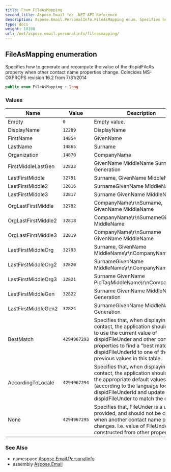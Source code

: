 ```yaml
---
title: Enum FileAsMapping
second_title: Aspose.Email for .NET API Reference
description: Aspose.Email.PersonalInfo.FileAsMapping enum. Specifies how to generate and recompute the value of the dispidFileAs property when other contact name properties change. Coincides MSOXPROPS revision 16.2 from 7/31/2014
type: docs
weight: 18180
url: /net/aspose.email.personalinfo/fileasmapping/
---
```

## FileAsMapping enumeration

Specifies how to generate and recompute the value of the dispidFileAs property when other contact name properties change. Coincides MS-OXPROPS revision 16.2 from 7/31/2014

```csharp
public enum FileAsMapping : long
```

### Values

| Name | Value | Description |
| --- | --- | --- |
| Empty | `0` | Empty value. |
| DisplayName | `12289` | DisplayName |
| FirstName | `14854` | GivenName |
| LastName | `14865` | Surname |
| Organization | `14870` | CompanyName |
| FirstMiddleLastGen | `32823` | GivenName MiddleName Surname Generation |
| LastFirstMiddle | `32791` | Surname, GivenName MiddleName |
| LastFirstMiddle2 | `32816` | SurnameGivenName MiddleName |
| LastFirstMiddle3 | `32817` | Surname GivenName MiddleName |
| OrgLastFirstMiddle | `32792` | CompanyName\r\nSurname, GivenName MiddleName |
| OrgLastFirstMiddle2 | `32818` | CompanyName\r\nSurnameGivenName MiddleName |
| OrgLastFirstMiddle3 | `32819` | CompanyName\r\nSurname GivenName MiddleName |
| LastFirstMiddleOrg | `32793` | Surname, GivenName MiddleName\r\nCompanyName |
| LastFirstMiddleOrg2 | `32820` | SurnameGivenName MiddleName\r\nCompanyName |
| LastFirstMiddleOrg3 | `32821` | Surname GivenName PidTagMiddleName\r\nCompanyName |
| LastFirstMiddleGen | `32822` | Surname GivenName MiddleName Generation |
| LastFirstMiddleGen2 | `32824` | SurnameGivenName MiddleName Generation |
| BestMatch | `4294967293` | Specifies that, when displaying the contact, the application should attempt to use the current value of dispidFileUnder and other contact properties to find a "best match" for dispidFileUnderId to one of the previous values in this table. |
| AccordingToLocale | `4294967294` | Specifies that, when displaying the contact, the application should choose the appropriate default values (according to the language locale) for dispidFileUnderId and update dispidFileUnder to match the choice. |
| None | `4294967295` | Specifies that, FileUnder is a user-provided, and should not be changed when another contact name property changes. I.e. value of FileUnder is not constructed from other properties. |

### See Also

* namespace [Aspose.Email.PersonalInfo](../../aspose.email.personalinfo/)
* assembly [Aspose.Email](../../)


